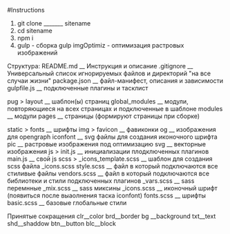 #Instructions

1. git clone _______ sitename
2. cd sitename
3. npm i
4. gulp - сборка
   gulp imgOptimiz - оптимизация растровых изображений
   

Структура:
  README.md __ Инструкция и описание
  .gitignore __ Универсальный список игнорируемых файлов и директорий "на все случаи жизни"
  package.json __ файл-манифест, описания и зависимости
  gulpfile.js __ подключенные плагины и тасклист
  
  pug >
    layout __ шаблон(ы) страниц
    global_modules __ модули, повторяющиеся на всех страницах и подключенные в шаблоне
    modules __ модули
    pages __ страницы (формируют страницы при сборке)
    
  static >
    fonts __ шрифты
    img >
      favicon __ фавиконки
      og __ изображения для opengraph
      iconfont __ svg файлы для создания иконочного шрифта
      pic __ растровые изображения под оптимизацию
      svg __ векторные изображения
    js >
      init.js __ инициализации плодключенных плагинов
      main.js __ свой js
    scss >
      _icons_template.scss __ шаблон для создания scss файла _icons.scss
      style.scss __ файл в который подключаются все стиливые файлы
      vendors.scss __ файл в который подключаются все библиотеки и стили подключенных плагинов
      _vars.scss __ sass перемнные
      _mix.scss __ sass миксины
      _icons.scss __ иконочный шрифт (появиться после выаолнения таска iconfont)
      fonts.scss __ шрифты
      basic.scss __ базовые глобальные стили
      
      
Принятые сокращения
  clr__color
  brd__border
  bg __background
  txt__text
  shd__shaddow
  btn__button
  blc__block